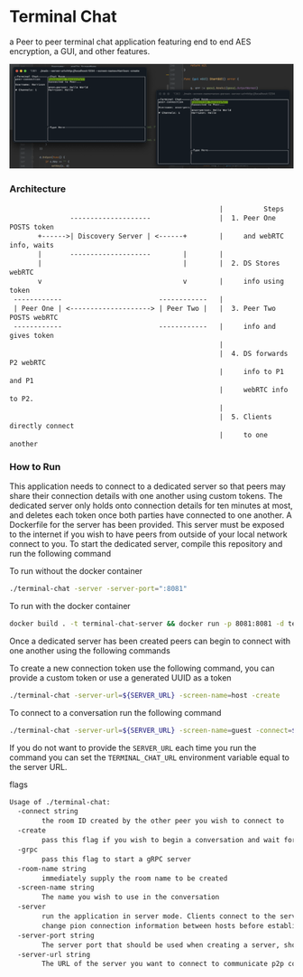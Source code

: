 # Terminal Chat

a Peer to peer terminal chat application featuring end to end AES encryption, a GUI, and other features.

![example](./screen-shot.png)

### Architecture
```
                                                    |          Steps
               --------------------                 |  1. Peer One POSTS token
       +------>| Discovery Server | <------+        |     and webRTC info, waits 
       |       --------------------        |        |     
       |                                   |        |  2. DS Stores webRTC   
       v                                   v        |     info using token
 ------------                        ------------   |              
 | Peer One | <--------------------> | Peer Two |   |  3. Peer Two POSTS webRTC 
 ------------                        ------------   |     info and gives token
                                                    |   
                                                    |  4. DS forwards P2 webRTC
                                                    |     info to P1 and P1 
                                                    |     webRTC info to P2.
                                                    | 
                                                    |  5. Clients directly connect 
                                                    |     to one another  
```                        


### How to Run 

This application needs to connect to a dedicated server so that peers may share their
connection details with one another using custom tokens. The dedicated server only
holds onto connection details for ten minutes at most, and deletes each token once
both parties have connected to one another. A Dockerfile for the server has been provided. 
This server must be exposed to the internet if you wish to have peers from outside of 
your local network connect to you. To start the dedicated server, compile this repository and run 
the following command 

To run without the docker container
```bash
./terminal-chat -server -server-port=":8081"
```

To run with the docker container
```bash 
docker build . -t terminal-chat-server && docker run -p 8081:8081 -d terminal-chat-server 
```

Once a dedicated server has been created peers can begin to connect with one another using the following commands

To create a new connection token use the following command, you can provide a custom token or use a generated UUID as a token
```bash 
./terminal-chat -server-url=${SERVER_URL} -screen-name=host -create
```

To connect to a conversation run the following command 
```bash 
./terminal-chat -server-url=${SERVER_URL} -screen-name=guest -connect=${TOKEN}
```

If you do not want to provide the `SERVER_URL` each time you run the command you can set 
the `TERMINAL_CHAT_URL` environment variable equal to the server URL.

flags

```bash
Usage of ./terminal-chat:
  -connect string
        the room ID created by the other peer you wish to connect to
  -create
        pass this flag if you wish to begin a conversation and wait for a peer to connect
  -grpc
        pass this flag to start a gRPC server
  -room-name string
        immediately supply the room name to be created
  -screen-name string
        The name you wish to use in the conversation
  -server
        run the application in server mode. Clients connect to the server to
        change pion connection information between hosts before establishing the p2p connection
  -server-port string
        The server port that should be used when creating a server, should begin with : (e.g. :8080)  (default ":8080")
  -server-url string
        The URL of the server you want to connect to communicate p2p connection info with another client

```